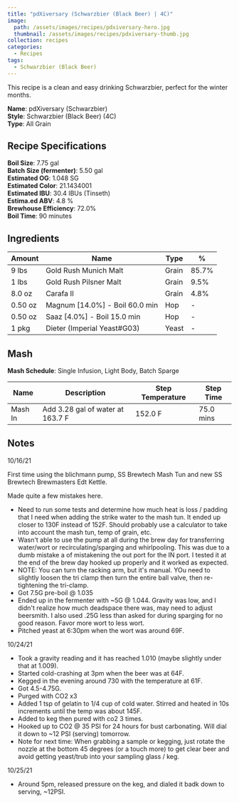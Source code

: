 ```yaml
---
title: "pdXiversary (Schwarzbier (Black Beer) | 4C)"
image:
  path: /assets/images/recipes/pdxiversary-hero.jpg
  thumbnail: /assets/images/recipes/pdxiversary-thumb.jpg
collection: recipes
categories:
  - Recipes
tags:
  - Schwarzbier (Black Beer)
---
```


This recipe is a clean and easy drinking Schwarzbier, perfect for the winter months.

**Name**: pdXiversary (Schwarzbier)<br />
**Style**: Schwarzbier (Black Beer) (4C)<br />
**Type**: All Grain

## Recipe Specifications

**Boil Size**: 7.75 gal<br />
**Batch Size (fermenter)**: 5.50 gal<br />
**Estimated OG**: 1.048 SG<br />
**Estimated Color**: 21.1434001<br />
**Estimated IBU**: 30.4 IBUs (Tinseth)<br />
**Estima.ed ABV**: 4.8 %<br />
**Brewhouse Efficiency**: 72.0%<br />
**Boil Time**: 90 minutes<br />

## Ingredients

| Amount  | Name                           | Type  | %     |
| ------- | ------------------------------ | ----- | ----- |
| 9 lbs   | Gold Rush Munich Malt          | Grain | 85.7% |
| 1 lbs   | Gold Rush Pilsner Malt         | Grain | 9.5%  |
| 8.0 oz  | Carafa II                      | Grain | 4.8%  |
| 0.50 oz | Magnum [14.0%] - Boil 60.0 min | Hop   | -     |
| 0.50 oz | Saaz [4.0%] - Boil 15.0 min    | Hop   | -     |
| 1 pkg   | Dieter (Imperial Yeast#G03)    | Yeast | -     |

## Mash

**Mash Schedule**: Single Infusion, Light Body, Batch Sparge

| Name    | Description                      | Step Temperature | Step Time |
| ------- | -------------------------------- | ---------------- | --------- |
| Mash In | Add 3.28 gal of water at 163.7 F | 152.0 F          | 75.0 mins |

## Notes

10/16/21

First time using the blichmann pump, SS Brewtech Mash Tun and new SS Brewtech Brewmasters Edt Kettle.

Made quite a few mistakes here.

- Need to run some tests and determine how much heat is loss / padding that I need when adding the strike water to the mash tun. It ended up closer to 130F instead of 152F. Should probably use a calculator to take into account the mash tun, temp of grain, etc.
- Wasn't able to use the pump at all during the brew day for transferring water/wort or recirculating/sparging and whirlpooling. This was due to a dumb mistake a of mistakening the out port for the IN port. I tested it at the end of the brew day hooked up properly and it worked as expected.
- NOTE: You can turn the racking arm, but it's manual. YOu need to slightly loosen the tri clamp then turn the entire ball valve, then re-tightening the tri-clamp.
- Got 7.5G pre-boil @ 1.035
- Ended up in the fermenter with ~5G @ 1.044. Gravity was low, and I didn't realize how much deadspace there was, may need to adjust beersmith. I also used .25G less than asked for during sparging for no good reason. Favor more wort to less wort.
- Pitched yeast at 6:30pm when the wort was around 69F.

10/24/21

- Took a gravity reading and it has reached 1.010 (maybe slightly under that at 1.009).
- Started cold-crashing at 3pm when the beer was at 64F.
- Kegged in the evening around 730 with the temperature at 61F.
- Got 4.5-4.75G.
- Purged with CO2 x3
- Added 1 tsp of gelatin to 1/4 cup of cold water. Stirred and heated in 10s increments until the temp was about 145F.
- Added to keg then pured with co2 3 times.
- Hooked up to CO2 @ 35 PSI for 24 hours for bust carbonating. Will dial it down to ~12 PSI (serving) tomorrow.
- Note for next time: When grabbing a sample or kegging, just rotate the nozzle at the bottom 45 degrees (or a touch more) to get clear beer and avoid getting yeast/trub into your sampling glass / keg.

10/25/21

- Around 5pm, released pressure on the keg, and dialed it badk down to serving, ~12PSI.
